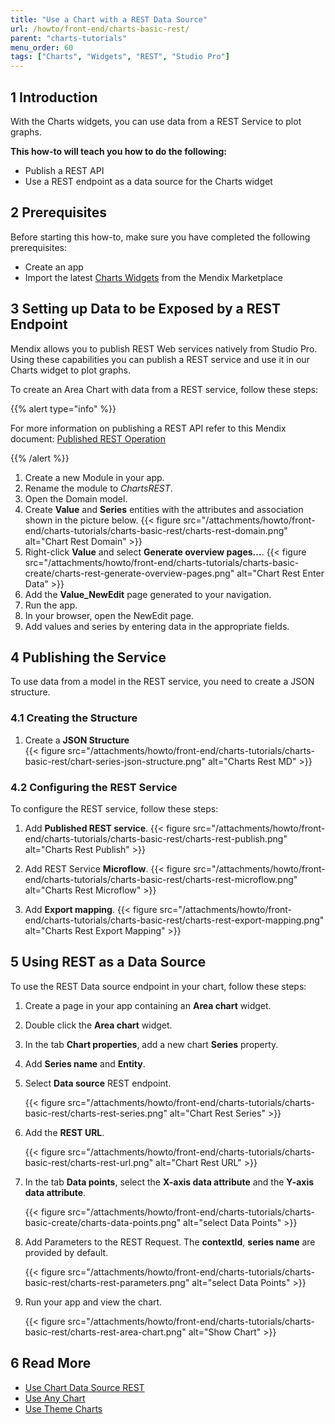 ```yaml
---
title: "Use a Chart with a REST Data Source"
url: /howto/front-end/charts-basic-rest/
parent: "charts-tutorials"
menu_order: 60
tags: ["Charts", "Widgets", "REST", "Studio Pro"]
---
```


## 1 Introduction

With the Charts widgets, you can use data from a REST Service to plot graphs.

**This how-to will teach you how to do the following:**

* Publish a REST API
* Use a REST endpoint as a data source for the Charts widget

## 2 Prerequisites

Before starting this how-to, make sure you have completed the following prerequisites:

* Create an app
* Import the latest [Charts Widgets](/appstore/widgets/charts/) from the Mendix Marketplace

## 3 Setting up Data to be Exposed by a REST Endpoint

Mendix allows you to publish REST Web services natively from Studio Pro. Using these capabilities you can publish a REST service and use it in our Charts widget to plot graphs.

To create an Area Chart with data from a REST service, follow these steps:

{{% alert type="info" %}}

For more information on publishing a REST API refer to this Mendix document: [Published REST Operation](/refguide/published-rest-operation/)

{{% /alert %}}

1. Create a new Module in your app.
1. Rename the module to *ChartsREST*.
1. Open the Domain model.
1. Create **Value** and **Series** entities with the attributes and association shown in the picture below.
    {{< figure src="/attachments/howto/front-end/charts-tutorials/charts-basic-rest/charts-rest-domain.png" alt="Chart Rest Domain" >}}  
1. Right-click **Value** and select **Generate overview pages...**.
    {{< figure src="/attachments/howto/front-end/charts-tutorials/charts-basic-create/charts-rest-generate-overview-pages.png" alt="Chart Rest Enter Data" >}}
1. Add the **Value_NewEdit** page generated to your navigation.
1. Run the app.
1. In your browser, open the NewEdit page.
1. Add values and series by entering data in the appropriate fields.

## 4 Publishing the Service

To use data from a model in the REST service, you need to create a JSON structure.

### 4.1 Creating the Structure

1. Create a **JSON Structure**  
    {{< figure src="/attachments/howto/front-end/charts-tutorials/charts-basic-rest/chart-series-json-structure.png" alt="Charts Rest MD" >}}

### 4.2 Configuring the REST Service

To configure the REST service, follow these steps:

1. Add **Published REST service**.
    {{< figure src="/attachments/howto/front-end/charts-tutorials/charts-basic-rest/charts-rest-publish.png" alt="Charts Rest Publish" >}}

1. Add REST Service **Microflow**.
    {{< figure src="/attachments/howto/front-end/charts-tutorials/charts-basic-rest/charts-rest-microflow.png" alt="Charts Rest Microflow" >}}

1. Add **Export mapping**.
    {{< figure src="/attachments/howto/front-end/charts-tutorials/charts-basic-rest/charts-rest-export-mapping.png" alt="Charts Rest Export Mapping" >}}

## 5 Using REST as a Data Source

To use the REST Data source endpoint in your chart, follow these steps:

1. Create a page in your app containing an **Area chart** widget.

1. Double click the **Area chart** widget.

1. In the tab **Chart properties**, add a new chart **Series** property.

1. Add **Series name** and **Entity**.

1. Select **Data source** REST endpoint.

    {{< figure src="/attachments/howto/front-end/charts-tutorials/charts-basic-rest/charts-rest-series.png" alt="Chart Rest Series" >}}

1. Add the **REST URL**.

    {{< figure src="/attachments/howto/front-end/charts-tutorials/charts-basic-rest/charts-rest-url.png" alt="Chart Rest URL" >}}

1. In the tab **Data points**, select the **X-axis data attribute** and the **Y-axis data attribute**.

    {{< figure src="/attachments/howto/front-end/charts-tutorials/charts-basic-create/charts-data-points.png" alt="select Data Points" >}}  

1. Add Parameters to the REST Request. The **contextId**, **series name** are provided by default.

    {{< figure src="/attachments/howto/front-end/charts-tutorials/charts-basic-rest/charts-rest-parameters.png" alt="select Data Points" >}} 

1. Run your app and view the chart.

    {{< figure src="/attachments/howto/front-end/charts-tutorials/charts-basic-rest/charts-rest-area-chart.png" alt="Show Chart" >}}

## 6 Read More

* [Use Chart Data Source REST](/howto/front-end/charts-basic-create/)
* [Use Any Chart](/howto/front-end/charts-any-usage/)
* [Use Theme Charts](/howto/front-end/charts-theme/)
